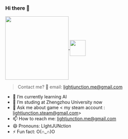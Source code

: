 ### Hi there 👋


<a href="https://github.com/anuraghazra/github-readme-stats">
  <img height=200 align="center" src="https://github-readme-stats.vercel.app/api?username=lightjunction&show_icons=true&theme=merko" />
</a>
<a href="https://github.com/anuraghazra/convoychat">
  <img height=50 align="center" src="https://github-readme-stats.vercel.app/api/top-langs?username=lightjunction&layout=compact&langs_count=8&card_width=4000&show_icons=true&theme=merko" />
</a>

> Contact me? 🙌 email: lightjunction.me@gmail.com


- 🌱 I’m currently learning AI
- 🤔 I’m studing at Zhengzhou University now
- 💬 Ask me about game < my steam account : lightjunction.steam@gmail.com>
- 📫 How to reach me: lightjunction.me@gmail.com
- 😄 Pronouns: LIghtJUNction
- ⚡ Fun fact: O(∩_∩)O
